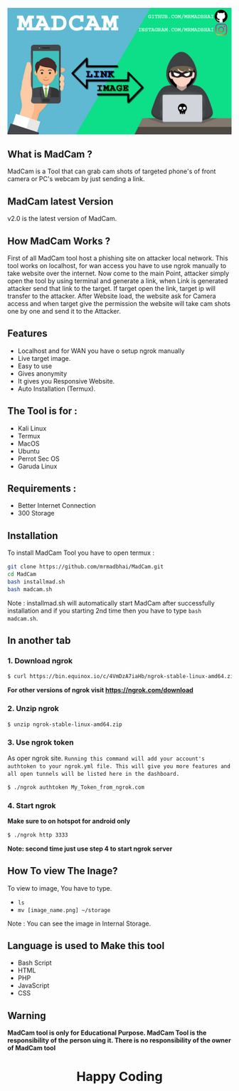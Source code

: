 <p align="center">
<a href="https://www.github.com/MrMadBhai/MadCam"><img title="MadCam" alt="MadCam" src="https://github.com/mrmadbhai/MadBhai/blob/main/MadCam.jpg"></a>
</p>

## What is MadCam ?

MadCam is a Tool that can grab cam shots of targeted phone's of front camera or PC's webcam by just sending a link.

## MadCam latest Version

v2.0 is the latest version of MadCam.

## How MadCam Works ?

First of all MadCam tool host a phishing site on attacker local network. This tool works on localhost, for wan access you have to use ngrok manually to take website over the internet. Now come to the main Point, attacker simply open the tool by using terminal and generate a link, when Link is generated attacker send that link to the target. If target open the link, target ip will transfer to the attacker. After Website load, the website ask for Camera access and when target give the permission the website will take cam shots one by one and send it to the Attacker.

## Features

* Localhost and for WAN you have o setup ngrok manually
* Live target image.
* Easy to use
* Gives anonymity
* It gives you Responsive Website.
* Auto Installation (Termux).

## The Tool is for :

* Kali Linux
* Termux
* MacOS
* Ubuntu
* Perrot Sec OS
* Garuda Linux

## Requirements :

* Better Internet Connection
* 300 Storage

## Installation

To install MadCam Tool you have to open termux :

```bash
git clone https://github.com/mrmadbhai/MadCam.git
cd MadCam
bash installmad.sh
bash madcam.sh
```

Note : installmad.sh will automatically start MadCam after successfully installation and if you starting 2nd time then you have to type `bash madcam.sh`.

## In another tab

### 1. Download ngrok 

```bash
$ curl https://bin.equinox.io/c/4VmDzA7iaHb/ngrok-stable-linux-amd64.zip -o ngrok-stable-linux-amd64.zip
```

**For other versions of ngrok visit https://ngrok.com/download**

### 2. Unzip ngrok

```bash
$ unzip ngrok-stable-linux-amd64.zip
```

### 3. Use ngrok token
As oper ngrok site. `Running this command will add your account's authtoken to your ngrok.yml file. This will give you more features and all open tunnels will be listed here in the dashboard.`

```bash
$ ./ngrok authtoken My_Token_from_ngrok.com
```

### 4. Start ngrok

**Make sure to on hotspot for android only**

```bash
$ ./ngrok http 3333
```

**Note: second time just use step 4 to start ngrok server**

## How To view The Inage?

To view to image, You have to type.

* `ls`
* `mv [image_name.png] ~/storage`

Note : You can see the image in Internal Storage.

## Language is used to Make this tool

* Bash Script
* HTML
* PHP
* JavaScript
* CSS

## Warning

**MadCam tool is only for Educational Purpose. MadCam Tool is the responsibility of the person uing it. There is no responsibility of the owner of MadCam tool**

<h1 align="center">
Happy Coding
</h1>
